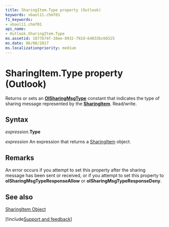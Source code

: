 ```yaml
---
title: SharingItem.Type property (Outlook)
keywords: vbaol11.chm701
f1_keywords:
- vbaol11.chm701
api_name:
- Outlook.SharingItem.Type
ms.assetid: 1077b74f-38ee-8932-792d-64033bc66525
ms.date: 06/08/2017
ms.localizationpriority: medium
---
```



# SharingItem.Type property (Outlook)

Returns or sets an **[OlSharingMsgType](Outlook.OlSharingMsgType.md)** constant that indicates the type of sharing message represented by the **[SharingItem](Outlook.SharingItem.md)**. Read/write.


## Syntax

_expression_.**Type**

 _expression_ An expression that returns a [SharingItem](Outlook.SharingItem.md) object.


## Remarks

An error occurs if you attempt to set this property after the sharing message has been sent or received, or if you attempt to set this property to **olSharingMsgTypeResponseAllow** or **olSharingMsgTypeResponseDeny**.


## See also


[SharingItem Object](Outlook.SharingItem.md)

[!include[Support and feedback](~/includes/feedback-boilerplate.md)]